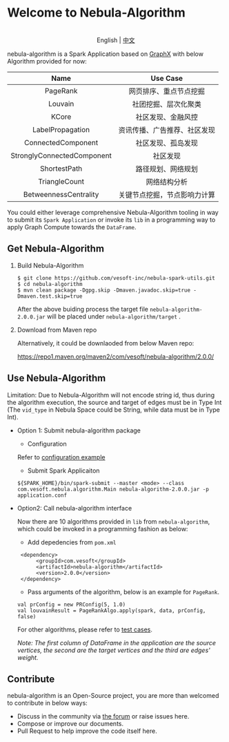 # Welcome to Nebula-Algorithm

<p align="center">
  <br>English | <a href="README-CN.md">中文</a>
</p>

nebula-algorithm is a Spark Application based on [GraphX](https://spark.apache.org/graphx/) with below Algorithm provided for now:


|          Name          |Use Case|
|:------------------------:|:---------------:|
|         PageRank         | 网页排序、重点节点挖掘|
|         Louvain          | 社团挖掘、层次化聚类|
|          KCore             |社区发现、金融风控|
|     LabelPropagation     |资讯传播、广告推荐、社区发现|
|    ConnectedComponent    |社区发现、孤岛发现|
|StronglyConnectedComponent|社区发现|
|       ShortestPath        |路径规划、网络规划|
|       TriangleCount      |网络结构分析|
|   BetweennessCentrality  |关键节点挖掘，节点影响力计算|

You could either leverage comprehensive Nebula-Algorithm tooling in way to submit its `Spark Application` or invoke its `lib` in a programming way to apply Graph Compute towards the `DataFrame`.

## Get Nebula-Algorithm
 1. Build Nebula-Algorithm
    ```
    $ git clone https://github.com/vesoft-inc/nebula-spark-utils.git
    $ cd nebula-algorithm
    $ mvn clean package -Dgpg.skip -Dmaven.javadoc.skip=true -Dmaven.test.skip=true
    ```
    After the above buiding process the target file  `nebula-algorithm-2.0.0.jar` will be placed under `nebula-algorithm/target` .

 2. Download from Maven repo
      
      Alternatively, it could be downlaoded from below Maven repo:
      
      https://repo1.maven.org/maven2/com/vesoft/nebula-algorithm/2.0.0/

## Use Nebula-Algorithm

Limitation: Due to Nebula-Algorithm will not encode string id, thus during the algorithm execution, the source and target of edges must be in Type Int (The `vid_type` in Nebula Space could be String, while data must be in Type Int).

* Option 1: Submit nebula-algorithm package

   * Configuration
   
   Refer to [configuration example](https://github.com/vesoft-inc/nebula-spark-utils/blob/master/nebula-algorithm/src/main/resources/application.conf)

   * Submit Spark Applicaiton

    ```
    ${SPARK_HOME}/bin/spark-submit --master <mode> --class com.vesoft.nebula.algorithm.Main nebula-algorithm-2.0.0.jar -p application.conf
    ```
   
* Option2: Call nebula-algorithm interface

   Now there are 10 algorithms provided in `lib` from `nebula-algorithm`, which could be invoked in a programming fashion as below:
   
   * Add depedencies from `pom.xml`
   ```
    <dependency>
         <groupId>com.vesoft</groupId>
         <artifactId>nebula-algorithm</artifactId>
         <version>2.0.0</version>
    </dependency>
   ```
   * Pass arguments of the algorithm, below is an example for `PageRank`.
   ```
   val prConfig = new PRConfig(5, 1.0)
   val louvainResult = PageRankAlgo.apply(spark, data, prConfig, false)
   ```
   
    For other algorithms, please refer to [test cases](https://github.com/vesoft-inc/nebula-spark-utils/tree/master/nebula-algorithm/src/test/scala/com/vesoft/nebula/algorithm/lib).
   
   *Note: The first column of DataFrame in the application are the source vertices, the second are the target vertices and the third are edges' weight.*

## Contribute

nebula-algorithm is an Open-Source project, you are more than welcomed to contribute in below ways:

- Discuss in the community via [the forum](https://discuss.nebula-graph.io/) or raise issues here.
- Compose or improve our documents.
- Pull Request to help improve the code itself here.